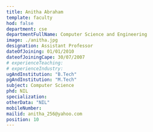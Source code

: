 ```yaml
---
title: Anitha Abraham
template: faculty
hod: false
department: cse
departmentFullName: Computer Science and Engineering
image: ./anitha.jpg
designation: Assistant Professor
dateOfJoining: 01/01/2010
dateofJoiningCape: 30/07/2007
# experienceTeaching:
# experienceIndustry:
ugAndInstitution: "B.Tech"
pgAndInstitution: "M.Tech"
subject: Computer Science
phd: NIL
specialization:
otherData: "NIL"
mobileNumber:
mailid: anitha_256@yahoo.com
position: 10
---
```

